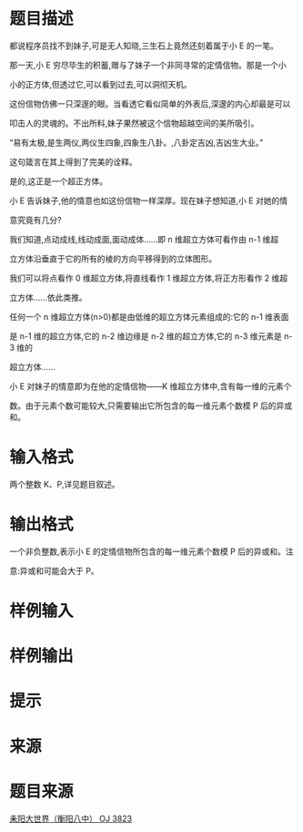 

# 题目描述


<div class="content">
<p class="MsoPlainText">
都说程序员找不到妹子<span lang="EN-US">,</span>可是无人知晓<span lang="EN-US">,</span>三生石上竟然还刻着属于小<span lang="EN-US"> E </span>的一笔。<span lang="EN-US"><o:p></o:p></span> 
</p>
<p class="MsoPlainText">
那一天<span lang="EN-US">,</span>小<span lang="EN-US"> E </span>穷尽毕生的积蓄<span lang="EN-US">,</span>赠与了妹子一个非同寻常的定情信物。那是一个小<span lang="EN-US"><o:p></o:p></span> 
</p>
<p class="MsoPlainText">
小的正方体<span lang="EN-US">,</span>但透过它<span lang="EN-US">,</span>可以看到过去<span lang="EN-US">,</span>可以洞彻天机。<span lang="EN-US"><o:p></o:p></span> 
</p>
<p class="MsoPlainText">
这份信物仿佛一只深邃的眼。当看透它看似简单的外表后<span lang="EN-US">,</span>深邃的内心却最是可以<span lang="EN-US"><o:p></o:p></span> 
</p>
<p class="MsoPlainText">
叩击人的灵魂的。不出所料<span lang="EN-US">,</span>妹子果然被这个信物超越空间的美所吸引。<span lang="EN-US"><o:p></o:p></span> 
</p>
<p class="MsoPlainText">
<span lang="EN-US">“</span>易有太极<span lang="EN-US">,</span>是生两仪<span lang="EN-US">,</span>两仪生四象<span lang="EN-US">,</span>四象生八卦。<span lang="EN-US">,</span>八卦定吉凶<span lang="EN-US">,</span>吉凶生大业。<span lang="EN-US">”<o:p></o:p></span> 
</p>
<p class="MsoPlainText">
这句箴言在其上得到了完美的诠释。<span lang="EN-US"><o:p></o:p></span> 
</p>
<p class="MsoPlainText">
是的<span lang="EN-US">,</span>这正是一个超正方体。<span lang="EN-US"><o:p></o:p></span> 
</p>
<p class="MsoPlainText">
小<span lang="EN-US"> E </span>告诉妹子<span lang="EN-US">,</span>他的情意也如这份信物一样深厚。现在妹子想知道<span lang="EN-US">,</span>小<span lang="EN-US"> E </span>对她的情<span lang="EN-US"><o:p></o:p></span> 
</p>
<p class="MsoPlainText">
意究竟有几分<span lang="EN-US">?<o:p></o:p></span> 
</p>
<p class="MsoPlainText">
我们知道<span lang="EN-US">,</span>点动成线<span lang="EN-US">,</span>线动成面<span lang="EN-US">,</span>面动成体<span lang="EN-US">......</span>即<span lang="EN-US"> n </span>维超立方体可看作由<span lang="EN-US"> n-1 </span>维超<span lang="EN-US"><o:p></o:p></span> 
</p>
<p class="MsoPlainText">
立方体沿垂直于它的所有的棱的方向平移得到的立体图形。<span lang="EN-US"><o:p></o:p></span> 
</p>
<p class="MsoPlainText">
我们可以将点看作<span lang="EN-US"> 0 </span>维超立方体<span lang="EN-US">,</span>将直线看作<span lang="EN-US"> 1 </span>维超立方体<span lang="EN-US">,</span>将正方形看作<span lang="EN-US"> 2 </span>维超<span lang="EN-US"><o:p></o:p></span> 
</p>
<p class="MsoPlainText">
立方体<span lang="EN-US">......</span>依此类推。<span lang="EN-US"><o:p></o:p></span> 
</p>
<p class="MsoPlainText">
任何一个<span lang="EN-US"> n </span>维超立方体<span lang="EN-US">(n&gt;0)</span>都是由低维的超立方体元素组成的<span lang="EN-US">:</span>它的<span lang="EN-US"> n-1 </span>维表面<span lang="EN-US"><o:p></o:p></span> 
</p>
<p class="MsoPlainText">
是<span lang="EN-US"> n-1 </span>维的超立方体<span lang="EN-US">,</span>它的<span lang="EN-US"> n-2 </span>维边缘是<span lang="EN-US"> n-2 </span>维的超立方体<span lang="EN-US">,</span>它的<span lang="EN-US"> n-3 </span>维元素是<span lang="EN-US"> n-3 </span>维的<span lang="EN-US"><o:p></o:p></span> 
</p>
<p class="MsoPlainText">
超立方体<span lang="EN-US">......<o:p></o:p></span> 
</p>
<p class="MsoPlainText">
小<span lang="EN-US"> E </span>对妹子的情意即为在他的定情信物<span lang="EN-US">——K </span>维超立方体中<span lang="EN-US">,</span>含有每一维的元素个<span lang="EN-US"><o:p></o:p></span> 
</p>
<p class="MsoPlainText">
数。由于元素个数可能较大<span lang="EN-US">,</span>只需要输出它所包含的每一维元素个数模<span lang="EN-US"> P </span>后的异或和。<span lang="EN-US"><br/>
</span> 
</p>
</div>

# 输入格式


<div class="content">
<p class="MsoPlainText">
两个整数<span lang="EN-US"> K</span>、<span lang="EN-US">P,</span>详见题目叙述。
</p>
</div>

# 输出格式


<div class="content">
<p class="MsoPlainText">
一个非负整数<span lang="EN-US">,</span>表示小<span lang="EN-US"> E </span>的定情信物所包含的每一维元素个数模<span lang="EN-US"> P </span>后的异或和。注
</p>
<p class="MsoPlainText">
意<span lang="EN-US">:</span>异或和可能会大于<span lang="EN-US"> P</span>。<span lang="EN-US"><br/>
</span> 
</p>
</div>

# 样例输入



# 样例输出



# 提示


<div class="content">

# 来源


<div class="content">

# 题目来源


<a href="http://www.lydsy.com/JudgeOnline/problem.php?id=3823">耒阳大世界（衡阳八中） OJ 3823</a>
